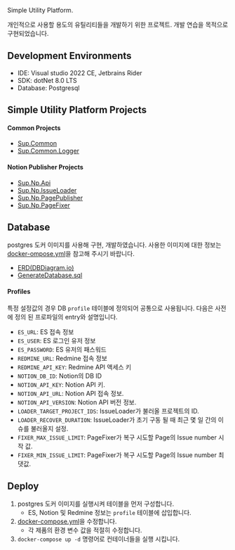 
Simple Utility Platform.

개인적으로 사용할 용도의 유틸리티들을 개발하기 위한 프로젝트.
개발 연습을 목적으로 구현되었습니다.

## Development Environments
* IDE: Visual studio 2022 CE, Jetbrains Rider
* SDK: dotNet 8.0 LTS
* Database: Postgresql 

## Simple Utility Platform Projects
#### Common Projects
* [Sup.Common](/Documents/Sup.Common.md)
* [Sup.Common.Logger](/Documents/Sup.Common.Logger.md)
#### Notion Publisher Projects
* [Sup.Np.Api](/Documents/Sup.Np.Api.md)
* [Sup.Np.IssueLoader](/Documents/Sup.Np.IssueLoader)
* [Sup.Np.PagePublisher](Sup.Np.PagePublisher.md)
* [Sup.Np.PageFixer](/Documents/Sup.Np.PageFixer.md)

## Database
postgres 도커 이미지를 사용해 구현, 개발하였습니다. 사용한 이미지에 대한 정보는 [docker-ompose.yml](/Database/docker-compose.yml)을 참고해 주시기 바랍니다.
* [ERD(DBDiagram.io)](https://dbdiagram.io/d/NotionPublisher-63bceab56afaa541e5d166c8)
* [GenerateDatabase.sql](/Database/GenerateDatabase.sql)
#### Profiles
특정 설정값의 경우 DB `profile` 테이블에 정의되어 공통으로 사용됩니다. 다음은 사전에 정의 된 프로파일의 entry와 설명입니다.
* `ES_URL`: ES 접속 정보
* `ES_USER`: ES 로그인 유저 정보
* `ES_PASSWORD`: ES 유저의 패스워드
* `REDMINE_URL`: Redmine 접속 정보
* `REDMINE_API_KEY`: Redmine API 액세스 키
* `NOTION_DB_ID`: Notion의 DB ID
* `NOTION_API_KEY`: Notion API 키.
* `NOTION_API_URL`: Notion API 접속 정보.
* `NOTION_API_VERSION`: Notion API 버전 정보.
* `LOADER_TARGET_PROJECT_IDS`: IssueLoader가 불러올 프로젝트의 ID.
* `LOADER_RECOVER_DURATION`: IssueLoader가 초기 구동 될 때 최근 몇 일 간의 이슈를 불러올지 설정.
* `FIXER_MAX_ISSUE_LIMIT`: PageFixer가 복구 시도할 Page의 Issue number 시작 값.
* `FIXER_MIN_ISSUE_LIMIT`: PageFixer가 복구 시도할 Page의 Issue number 최댓값.


## Deploy
1. postgres 도커 이미지를 실행시켜 테이블을 먼저 구성합니다.
	* ES, Notion 및 Redmine 정보는 `profile` 테이블에 삽입합니다.
2. [docker-compose.yml](/docker-compose.yml)을 수정합니다.
	* 각 제품의 환경 변수 값을 적절히 수정합니다.
3. `docker-compose up -d` 명령어로 컨테이너들을 실행 시킵니다.
